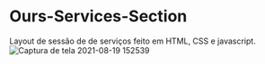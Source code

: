 # Ours-Services-Section
Layout de sessão de de serviços feito em HTML, CSS e javascript.
![Captura de tela 2021-08-19 152539](https://user-images.githubusercontent.com/79206432/130124145-0cf513a1-9620-4944-bb0f-65cd066fa1b3.jpg)
